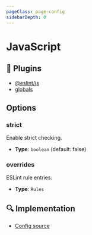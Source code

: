 ```yaml
---
pageClass: page-config
sidebarDepth: 0
---
```


# JavaScript

## 🔌 Plugins

- [@eslint/js](https://github.com/eslint/js)
- [globals](https://github.com/sindresorhus/globals)

## Options

### strict

Enable strict checking.

- **Type**: `boolean` (default: false)

### overrides

ESLint rule entries.

- **Type**: `Rules`

## :mag: Implementation

- [Config source](https://github.com/ntnyq/eslint-config/blob/main/src/configs/javascript.ts)
